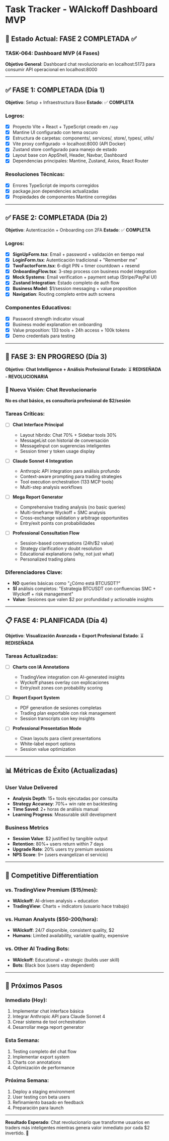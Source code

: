 # Task Tracker - WAIckoff Dashboard MVP

## 🎯 Estado Actual: FASE 2 COMPLETADA ✅

### TASK-064: Dashboard MVP (4 Fases)
**Objetivo General**: Dashboard chat revolucionario en localhost:5173 para consumir API operacional en localhost:8000

---

## ✅ FASE 1: COMPLETADA (Día 1)
**Objetivo**: Setup + Infraestructura Base
**Estado**: ✅ **COMPLETA**

### Logros:
- [x] Proyecto Vite + React + TypeScript creado en `/app`
- [x] Mantine UI configurado con tema oscuro
- [x] Estructura de carpetas: components/, services/, store/, types/, utils/
- [x] Vite proxy configurado → localhost:8000 (API Docker)
- [x] Zustand store configurado para manejo de estado
- [x] Layout base con AppShell, Header, Navbar, Dashboard
- [x] Dependencias principales: Mantine, Zustand, Axios, React Router

### Resoluciones Técnicas:
- [x] Errores TypeScript de imports corregidos
- [x] package.json dependencies actualizadas
- [x] Propiedades de componentes Mantine corregidas

---

## ✅ FASE 2: COMPLETADA (Día 2)
**Objetivo**: Autenticación + Onboarding con 2FA
**Estado**: ✅ **COMPLETA**

### Logros:
- [x] **SignUpForm.tsx**: Email + password + validación en tiempo real
- [x] **LoginForm.tsx**: Autenticación tradicional + "Remember me"
- [x] **TwoFactorForm.tsx**: 6-digit PIN + timer countdown + resend
- [x] **OnboardingFlow.tsx**: 3-step process con business model integration
- [x] **Mock Systems**: Email verification + payment setup (Stripe/PayPal UI)
- [x] **Zustand Integration**: Estado completo de auth flow
- [x] **Business Model**: $1/session messaging + value proposition
- [x] **Navigation**: Routing completo entre auth screens

### Componentes Educativos:
- [x] Password strength indicator visual
- [x] Business model explanation en onboarding
- [x] Value proposition: 133 tools + 24h access + 100k tokens
- [x] Demo credentials para testing

---

## 🔄 FASE 3: EN PROGRESO (Día 3)
**Objetivo**: **Chat Intelligence + Análisis Profesional**
**Estado**: ⏳ **REDISEÑADA - REVOLUCIONARIA**

### 🎯 Nueva Visión: Chat Revolucionario
**No es chat básico, es consultoría profesional de $2/sesión**

### Tareas Críticas:
- [ ] **Chat Interface Principal**
  - Layout híbrido: Chat 70% + Sidebar tools 30%
  - MessageList con historial de conversación
  - MessageInput con sugerencias inteligentes
  - Session timer y token usage display

- [ ] **Claude Sonnet 4 Integration**
  - Anthropic API integration para análisis profundo
  - Context-aware prompting para trading strategies
  - Tool execution orchestration (133 MCP tools)
  - Multi-step analysis workflows

- [ ] **Mega Report Generator**
  - Comprehensive trading analysis (no basic queries)
  - Multi-timeframe Wyckoff + SMC analysis
  - Cross-exchange validation y arbitrage opportunities
  - Entry/exit points con probabilidades

- [ ] **Professional Consultation Flow**
  - Session-based conversations (24h/$2 value)
  - Strategy clarification y doubt resolution
  - Educational explanations (why, not just what)
  - Personalized trading plans

### Diferenciadores Clave:
- **NO** queries básicas como "¿Cómo está BTCUSDT?"
- **SÍ** análisis completos: "Estrategia BTCUSDT con confluencias SMC + Wyckoff + risk management"
- **Value**: Sesiones que valen $2 por profundidad y actionable insights

---

## 📋 FASE 4: PLANIFICADA (Día 4)
**Objetivo**: **Visualización Avanzada + Export Profesional**
**Estado**: ⏳ **REDISEÑADA**

### Tareas Actualizadas:
- [ ] **Charts con IA Annotations**
  - TradingView integration con AI-generated insights
  - Wyckoff phases overlay con explicaciones
  - Entry/exit zones con probability scoring

- [ ] **Report Export System**
  - PDF generation de sesiones completas
  - Trading plan exportable con risk management
  - Session transcripts con key insights

- [ ] **Professional Presentation Mode**
  - Clean layouts para client presentations
  - White-label export options
  - Session value optimization

---

## 📊 Métricas de Éxito (Actualizadas)

### User Value Delivered
- **Analysis Depth**: 15+ tools ejecutadas por consulta
- **Strategy Accuracy**: 70%+ win rate en backtesting
- **Time Saved**: 2+ horas de análisis manual
- **Learning Progress**: Measurable skill development

### Business Metrics
- **Session Value**: $2 justified by tangible output
- **Retention**: 80%+ users return within 7 days
- **Upgrade Rate**: 20% users try premium sessions
- **NPS Score**: 9+ (users evangelizan el servicio)

---

## 🎯 Competitive Differentiation

### vs. TradingView Premium ($15/mes):
- **WAIckoff**: AI-driven analysis + education
- **TradingView**: Charts + indicators (usuario hace trabajo)

### vs. Human Analysts ($50-200/hora):
- **WAIckoff**: 24/7 disponible, consistent quality, $2
- **Humans**: Limited availability, variable quality, expensive

### vs. Other AI Trading Bots:
- **WAIckoff**: Educational + strategic (builds user skill)
- **Bots**: Black box (users stay dependent)

---

## 🚀 Próximos Pasos

### Inmediato (Hoy):
1. Implementar chat interface básica
2. Integrar Anthropic API para Claude Sonnet 4
3. Crear sistema de tool orchestration
4. Desarrollar mega report generator

### Esta Semana:
1. Testing completo del chat flow
2. Implementar export system
3. Charts con annotations
4. Optimización de performance

### Próxima Semana:
1. Deploy a staging environment
2. User testing con beta users
3. Refinamiento basado en feedback
4. Preparación para launch

---

**Resultado Esperado**: Chat revolucionario que transforme usuarios en traders más inteligentes mientras genera valor inmediato por cada $2 invertido. 🎯
